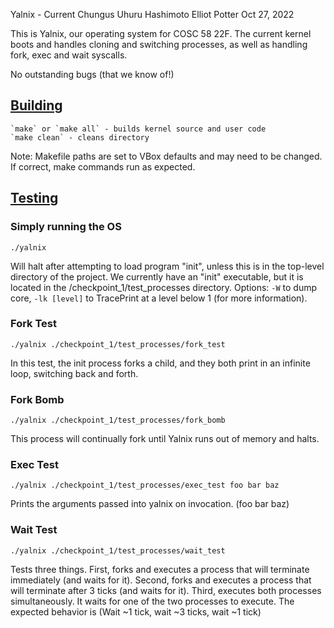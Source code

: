 Yalnix - Current Chungus
Uhuru Hashimoto
Elliot Potter
Oct 27, 2022

This is Yalnix, our operating system for COSC 58 22F. The current kernel boots and handles cloning and switching processes,
as well as handling fork, exec and wait syscalls.

No outstanding bugs (that we know of!)

## <ins> Building </ins>

    `make` or `make all` - builds kernel source and user code
    `make clean` - cleans directory

Note: Makefile paths are set to VBox defaults and may need to be changed. If correct, make commands run as expected.

## <ins> Testing </ins>

### Simply running the OS
```
./yalnix
```
Will halt after attempting to load program "init", unless this is in the top-level directory of the project.
We currently have an "init" executable, but it is located in the /checkpoint_1/test_processes directory.
Options: `-W` to dump core, `-lk [level]` to TracePrint at a level below 1 (for more information).

### Fork Test
```
./yalnix ./checkpoint_1/test_processes/fork_test
```
In this test, the init process forks a child, and they both print in an infinite loop, switching back and forth.

### Fork Bomb
```
./yalnix ./checkpoint_1/test_processes/fork_bomb
```
This process will continually fork until Yalnix runs out of memory and halts.

### Exec Test
```
./yalnix ./checkpoint_1/test_processes/exec_test foo bar baz
```
Prints the arguments passed into yalnix on invocation. (foo bar baz)

### Wait Test
```
./yalnix ./checkpoint_1/test_processes/wait_test
```
Tests three things. First, forks and executes a process that will terminate immediately (and waits for it). Second, forks
and executes a process that will terminate after 3 ticks (and waits for it). Third, executes both processes simultaneously.
It waits for one of the two processes to execute.
The expected behavior is (Wait ~1 tick, wait ~3 ticks, wait ~1 tick)
